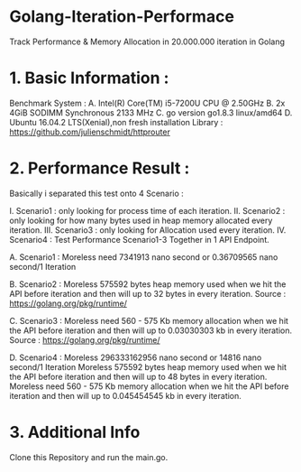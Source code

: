 # Golang-Iteration-Performace
Track Performance &amp; Memory Allocation in 20.000.000 iteration in Golang

# 1. Basic Information :
Benchmark System :
A. Intel(R) Core(TM) i5-7200U CPU @ 2.50GHz
B. 2x 4GiB SODIMM Synchronous 2133 MHz
C. go version go1.8.3 linux/amd64
D. Ubuntu 16.04.2 LTS(Xenial),non fresh installation
Library : https://github.com/julienschmidt/httprouter

# 2. Performance Result :
Basically i separated this test onto 4 Scenario :

I. Scenario1 : only looking for process time of each iteration.
II. Scenario2 : only looking for how many bytes used in heap memory allocated every iteration. 
III. Scenario3 : only looking for Allocation used every iteration.
IV. Scenario4 : Test Performance Scenario1-3 Together in 1 API Endpoint.

A. Scenario1 :
Moreless need 7341913 nano second or 0.36709565 nano second/1 Iteration

B. Scenario2 : 
Moreless 575592 bytes heap memory used when we hit the API before iteration and then will up to 32 bytes in every iteration. 
Source : https://golang.org/pkg/runtime/

C. Scenario3 :
Moreless need 560 - 575 Kb memory allocation when we hit the API before iteration and then will up to 0.03030303 kb in every iteration.
Source : https://golang.org/pkg/runtime/

D. Scenario4 :
Moreless 296333162956 nano second or 14816 nano second/1 Iteration
Moreless 575592 bytes heap memory used when we hit the API before iteration and then will up to 48 bytes in every iteration.
Moreless need 560 - 575 Kb memory allocation when we hit the API before iteration and then will up to 0.045454545 kb in every iteration.

# 3. Additional Info
Clone this Repository and run the main.go.
